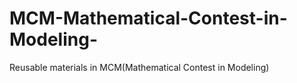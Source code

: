 # MCM-Mathematical-Contest-in-Modeling-
Reusable materials in MCM(Mathematical Contest in Modeling)
